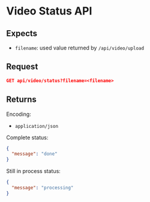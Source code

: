# Video Status API

## Expects

- `filename`: used value returned by `/api/video/upload`

## Request

```json
GET api/video/status?filename=<filename>
```

## Returns

Encoding:

- `application/json`

Complete status:

```json
{
  "message": "done"
}
```

Still in process status:

```json
{
  "message": "processing"
}
```
